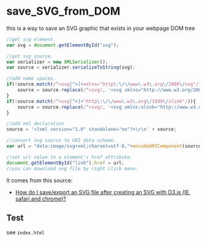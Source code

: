 # save_SVG_from_DOM
this is a way to save an SVG graphic that exists in your webpage DOM tree

```javascript
//get svg element.
var svg = document.getElementById("svg");

//get svg source.
var serializer = new XMLSerializer();
var source = serializer.serializeToString(svg);

//add name spaces.
if(!source.match(/^<svg[^>]+xmlns="http\:\/\/www\.w3\.org\/2000\/svg"/)){
    source = source.replace(/^<svg/, '<svg xmlns="http://www.w3.org/2000/svg"');
}
if(!source.match(/^<svg[^>]+"http\:\/\/www\.w3\.org\/1999\/xlink"/)){
    source = source.replace(/^<svg/, '<svg xmlns:xlink="http://www.w3.org/1999/xlink"');
}

//add xml declaration
source = '<?xml version="1.0" standalone="no"?>\r\n' + source;

//convert svg source to URI data scheme.
var url = "data:image/svg+xml;charset=utf-8,"+encodeURIComponent(source);

//set url value to a element's href attribute.
document.getElementById("link").href = url;
//you can download svg file by right click menu.
```

It comes from this source:

 - [How do I save/export an SVG file after creating an SVG with D3.js (IE, safari and chrome)?](http://stackoverflow.com/questions/23218174/how-do-i-save-export-an-svg-file-after-creating-an-svg-with-d3-js-ie-safari-an)
 
## Test
see `index.html`
